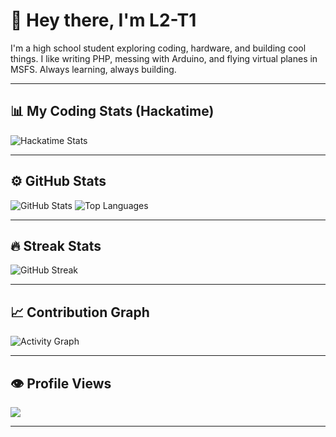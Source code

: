 # 👋 Hey there, I'm L2-T1

I'm a high school student exploring coding, hardware, and building cool things. I like writing PHP, messing with Arduino, and flying virtual planes in MSFS. Always learning, always building.

---

## 📊 My Coding Stats (Hackatime)

![Hackatime Stats](https://github-readme-stats.hackclub.dev/api/wakatime?username=8786&api_domain=hackatime.hackclub.com&theme=algolia&custom_title=Hackatime+Stats&layout=compact&cache_seconds=0&langs_count=8)

---

## ⚙️ GitHub Stats

![GitHub Stats](https://github-readme-stats.vercel.app/api?username=L2-T1&show_icons=true&theme=algolia)
![Top Languages](https://github-readme-stats.vercel.app/api/top-langs/?username=L2-T1&layout=compact&theme=algolia)

---

## 🔥 Streak Stats

![GitHub Streak](https://streak-stats.demolab.com/?user=L2-T1&theme=algolia)

---

## 📈 Contribution Graph

![Activity Graph](https://github-readme-activity-graph.cyclic.app/graph?username=L2-T1&theme=github-compact)

---

## 👁️ Profile Views

![](https://komarev.com/ghpvc/?username=L2-T1&label=Profile+Views&color=blue)

---
